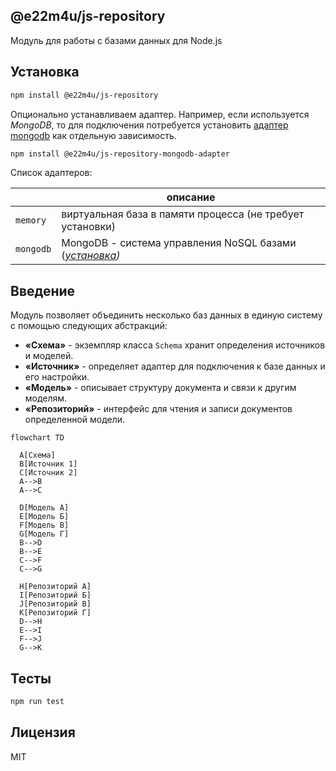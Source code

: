 ## @e22m4u/js-repository

Модуль для работы с базами данных для Node.js

## Установка

```bash
npm install @e22m4u/js-repository
```

Опционально устанавливаем адаптер. Например, если используется
*MongoDB*, то для подключения потребуется установить
[адаптер mongodb](https://www.npmjs.com/package/@e22m4u/js-repository-mongodb-adapter)
как отдельную зависимость.

```bash
npm install @e22m4u/js-repository-mongodb-adapter
```

Список адаптеров:

|           | описание                                                                                                                       |
|-----------|--------------------------------------------------------------------------------------------------------------------------------|
| `memory`  | виртуальная база в памяти процесса (не требует установки)                                                                      |
| `mongodb` | MongoDB - система управления NoSQL базами (*[установка](https://www.npmjs.com/package/@e22m4u/js-repository-mongodb-adapter))* |

## Введение

Модуль позволяет объединить несколько баз данных в единую систему с помощью
следующих абстракций:

- **«Схема»** - экземпляр класса `Schema` хранит определения источников и моделей.
- **«Источник»** - определяет адаптер для подключения к базе данных и его настройки.
- **«Модель»** - описывает структуру документа и связи к другим моделям.
- **«Репозиторий»** - интерфейс для чтения и записи документов определенной модели.

```mermaid
flowchart TD

  A[Схема]
  B[Источник 1]
  C[Источник 2]
  A-->B
  A-->C
  
  D[Модель A]
  E[Модель Б]
  F[Модель В]
  G[Модель Г]
  B-->D
  B-->E
  C-->F
  C-->G

  H[Репозиторий A]
  I[Репозиторий Б]
  J[Репозиторий В]
  K[Репозиторий Г]
  D-->H
  E-->I
  F-->J
  G-->K
```

## Тесты

```bash
npm run test
```

## Лицензия

MIT

